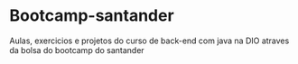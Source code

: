 # Bootcamp-santander
Aulas, exercicios e projetos do curso de back-end com java na DIO atraves da bolsa do bootcamp do santander
